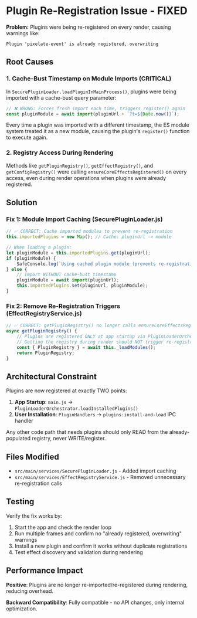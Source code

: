 # Plugin Re-Registration Issue - FIXED

**Problem:** Plugins were being re-registered on every render, causing warnings like:
```
Plugin 'pixelate-event' is already registered, overwriting
```

## Root Causes

### 1. **Cache-Bust Timestamp on Module Imports** (CRITICAL)
In `SecurePluginLoader.loadPluginInMainProcess()`, plugins were being imported with a cache-bust query parameter:
```javascript
// ❌ WRONG: Forces fresh import each time, triggers register() again
const pluginModule = await import(pluginUrl + `?t=${Date.now()}`);
```

Every time a plugin was imported with a different timestamp, the ES module system treated it as a new module, causing the plugin's `register()` function to execute again.

### 2. **Registry Access During Rendering**
Methods like `getPluginRegistry()`, `getEffectRegistry()`, and `getConfigRegistry()` were calling `ensureCoreEffectsRegistered()` on every access, even during render operations when plugins were already registered.

## Solution

### Fix 1: Module Import Caching (SecurePluginLoader.js)
```javascript
// ✅ CORRECT: Cache imported modules to prevent re-registration
this.importedPlugins = new Map(); // Cache: pluginUrl -> module

// When loading a plugin:
let pluginModule = this.importedPlugins.get(pluginUrl);
if (pluginModule) {
    SafeConsole.log(`Using cached plugin module (prevents re-registration)`);
} else {
    // Import WITHOUT cache-bust timestamp
    pluginModule = await import(pluginUrl);
    this.importedPlugins.set(pluginUrl, pluginModule);
}
```

### Fix 2: Remove Re-Registration Triggers (EffectRegistryService.js)
```javascript
// ✅ CORRECT: getPluginRegistry() no longer calls ensureCoreEffectsRegistered()
async getPluginRegistry() {
    // Plugins are registered ONLY at app startup via PluginLoaderOrchestrator
    // Getting the registry during render should NOT trigger re-registration
    const { PluginRegistry } = await this._loadModules();
    return PluginRegistry;
}
```

## Architectural Constraint

Plugins are now registered at exactly TWO points:
1. **App Startup**: `main.js` → `PluginLoaderOrchestrator.loadInstalledPlugins()`
2. **User Installation**: `PluginHandlers` → `plugins:install-and-load` IPC handler

Any other code path that needs plugins should only READ from the already-populated registry, never WRITE/register.

## Files Modified

- `src/main/services/SecurePluginLoader.js` - Added import caching
- `src/main/services/EffectRegistryService.js` - Removed unnecessary re-registration calls

## Testing

Verify the fix works by:
1. Start the app and check the render loop
2. Run multiple frames and confirm no "already registered, overwriting" warnings
3. Install a new plugin and confirm it works without duplicate registrations
4. Test effect discovery and validation during rendering

## Performance Impact

**Positive**: Plugins are no longer re-imported/re-registered during rendering, reducing overhead.

**Backward Compatibility**: Fully compatible - no API changes, only internal optimization.